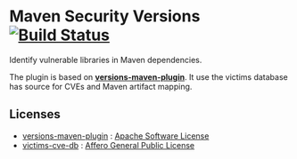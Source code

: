 # Maven Security Versions [![Build Status](https://secure.travis-ci.org/h3xstream/maven-security-versions.png?branch=master)](http://travis-ci.org/h3xstream/maven-security-versions)

Identify vulnerable libraries in Maven dependencies.

The plugin is based on **[versions-maven-plugin](http://www.mojohaus.org/versions-maven-plugin/)**. It use the victims database has source for CVEs and Maven artifact mapping.

## Licenses

 - [versions-maven-plugin](http://www.mojohaus.org/versions-maven-plugin/) : [Apache Software License](http://www.mojohaus.org/versions-maven-plugin/license.html)
 - [victims-cve-db](https://github.com/victims/victims-cve-db/) : [Affero General Public License](https://github.com/victims/victims-cve-db/blob/master/LICENSE)
